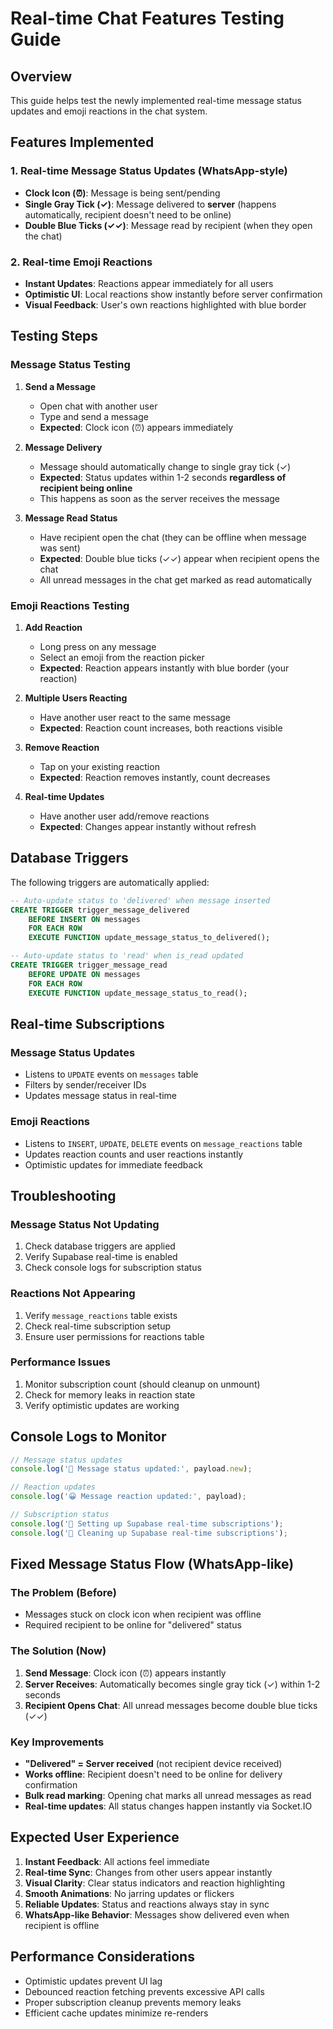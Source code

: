 # Real-time Chat Features Testing Guide

## Overview
This guide helps test the newly implemented real-time message status updates and emoji reactions in the chat system.

## Features Implemented

### 1. Real-time Message Status Updates (WhatsApp-style)
- **Clock Icon (⏰)**: Message is being sent/pending
- **Single Gray Tick (✓)**: Message delivered to **server** (happens automatically, recipient doesn't need to be online)
- **Double Blue Ticks (✓✓)**: Message read by recipient (when they open the chat)

### 2. Real-time Emoji Reactions
- **Instant Updates**: Reactions appear immediately for all users
- **Optimistic UI**: Local reactions show instantly before server confirmation
- **Visual Feedback**: User's own reactions highlighted with blue border

## Testing Steps

### Message Status Testing

1. **Send a Message**
   - Open chat with another user
   - Type and send a message
   - **Expected**: Clock icon (⏰) appears immediately

2. **Message Delivery**
   - Message should automatically change to single gray tick (✓)
   - **Expected**: Status updates within 1-2 seconds **regardless of recipient being online**
   - This happens as soon as the server receives the message

3. **Message Read Status**
   - Have recipient open the chat (they can be offline when message was sent)
   - **Expected**: Double blue ticks (✓✓) appear when recipient opens the chat
   - All unread messages in the chat get marked as read automatically

### Emoji Reactions Testing

1. **Add Reaction**
   - Long press on any message
   - Select an emoji from the reaction picker
   - **Expected**: Reaction appears instantly with blue border (your reaction)

2. **Multiple Users Reacting**
   - Have another user react to the same message
   - **Expected**: Reaction count increases, both reactions visible

3. **Remove Reaction**
   - Tap on your existing reaction
   - **Expected**: Reaction removes instantly, count decreases

4. **Real-time Updates**
   - Have another user add/remove reactions
   - **Expected**: Changes appear instantly without refresh

## Database Triggers

The following triggers are automatically applied:

```sql
-- Auto-update status to 'delivered' when message inserted
CREATE TRIGGER trigger_message_delivered
    BEFORE INSERT ON messages
    FOR EACH ROW
    EXECUTE FUNCTION update_message_status_to_delivered();

-- Auto-update status to 'read' when is_read updated
CREATE TRIGGER trigger_message_read
    BEFORE UPDATE ON messages
    FOR EACH ROW
    EXECUTE FUNCTION update_message_status_to_read();
```

## Real-time Subscriptions

### Message Status Updates
- Listens to `UPDATE` events on `messages` table
- Filters by sender/receiver IDs
- Updates message status in real-time

### Emoji Reactions
- Listens to `INSERT`, `UPDATE`, `DELETE` events on `message_reactions` table
- Updates reaction counts and user reactions instantly
- Optimistic updates for immediate feedback

## Troubleshooting

### Message Status Not Updating
1. Check database triggers are applied
2. Verify Supabase real-time is enabled
3. Check console logs for subscription status

### Reactions Not Appearing
1. Verify `message_reactions` table exists
2. Check real-time subscription setup
3. Ensure user permissions for reactions table

### Performance Issues
1. Monitor subscription count (should cleanup on unmount)
2. Check for memory leaks in reaction state
3. Verify optimistic updates are working

## Console Logs to Monitor

```javascript
// Message status updates
console.log('📨 Message status updated:', payload.new);

// Reaction updates
console.log('😀 Message reaction updated:', payload);

// Subscription status
console.log('🔔 Setting up Supabase real-time subscriptions');
console.log('🧹 Cleaning up Supabase real-time subscriptions');
```

## Fixed Message Status Flow (WhatsApp-like)

### The Problem (Before)
- Messages stuck on clock icon when recipient was offline
- Required recipient to be online for "delivered" status

### The Solution (Now)
1. **Send Message**: Clock icon (⏰) appears instantly
2. **Server Receives**: Automatically becomes single gray tick (✓) within 1-2 seconds
3. **Recipient Opens Chat**: All unread messages become double blue ticks (✓✓)

### Key Improvements
- **"Delivered" = Server received** (not recipient device received)
- **Works offline**: Recipient doesn't need to be online for delivery confirmation
- **Bulk read marking**: Opening chat marks all unread messages as read
- **Real-time updates**: All status changes happen instantly via Socket.IO

## Expected User Experience

1. **Instant Feedback**: All actions feel immediate
2. **Real-time Sync**: Changes from other users appear instantly
3. **Visual Clarity**: Clear status indicators and reaction highlighting
4. **Smooth Animations**: No jarring updates or flickers
5. **Reliable Updates**: Status and reactions always stay in sync
6. **WhatsApp-like Behavior**: Messages show delivered even when recipient is offline

## Performance Considerations

- Optimistic updates prevent UI lag
- Debounced reaction fetching prevents excessive API calls
- Proper subscription cleanup prevents memory leaks
- Efficient cache updates minimize re-renders
